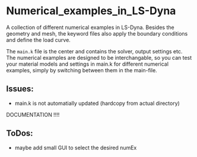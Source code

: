 # Numerical_examples_in_LS-Dyna
A collection of different numerical examples in LS-Dyna. Besides the geometry and mesh, the keyword files also apply the boundary conditions and define the load curve.

The `main.k` file is the center and contains the solver, output settings etc. The numerical examples are designed to be interchangable, so you can test your material models and settings in main.k for different numerical examples, simply by switching between them in the main-file.

## Issues:
* main.k is not automatially updated (hardcopy from actual directory)

DOCUMENTATION !!!!

## ToDos:
* maybe add small GUI to select the desired numEx